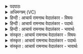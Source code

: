 <details><summary>पदपाठः</summary>

अ꣡ग्ने꣢꣯। आ। या꣣हि। अग्नि꣡भिः꣢। हो꣡ता꣢꣯रम्। त्वा꣣। वृणीमहे। आ꣢। त्वाम्। अ꣣नक्तु। प्र꣡य꣢꣯ता। प्र। य꣣ता। हवि꣡ष्म꣢ती। य꣡जि꣢꣯ष्ठम्। ब꣣र्हिः꣢। आ꣣स꣡दे꣢। आ꣣। स꣡दे꣢꣯। १५५२।
</details>

<details><summary>अधिमन्त्रम् (VC)</summary>

- अग्निः
- भर्गः प्रागाथः
- बार्हतः प्रगाथः (विषमा बृहती, समा सतोबृहती)
- मध्यमः
</details>

<details><summary>हिन्दी : आचार्य रामनाथ वेदालंकार - विषयः</summary>

प्रथम मन्त्र में परमात्मारूप अग्नि का आह्वान है।
</details>

<details><summary>हिन्दी : आचार्य रामनाथ वेदालंकार - पदार्थः</summary>

पदार्थान्वयभाषाः -  हे (अग्ने) अग्रनेता परमात्मन् ! आप (अग्निभिः) तेजों के साथ (आ याहि) आओ। (होतारम्) दाता (त्वा) आपको,हम (वृणीमहे) भजते हैं। (यजिष्ठं त्वाम्) हमारे साथ अतिशय सङ्गम करनेवाले आपको,हमारी (हविष्मती) समर्पणयुक्त (प्रयता) पवित्र प्रज्ञा (बर्हिः) हृदयासन पर (आसदे) बैठने के लिए (अनक्तु) प्रकट करे ॥१॥
</details>

<details><summary>हिन्दी : आचार्य रामनाथ वेदालंकार - भावार्थः</summary>

भावार्थभाषाः -  परमेश्वर जब स्तोता के अन्तरात्मा में प्रबल संकल्प,उत्साह,वीरता और आशावाद की अग्नियों के साथ आता है,तब स्तोता के मार्ग से सब विघ्न हट जाते हैं और लक्ष्यप्राप्ति सुनिश्चित हो जाती है ॥१॥
</details>

<details><summary>संस्कृत : आचार्य रामनाथ वेदालंकार - विषयः</summary>

तत्रादौ परमात्माग्निमाह्वयति।
</details>

<details><summary>संस्कृत : आचार्य रामनाथ वेदालंकार - पदार्थः</summary>

पदार्थान्वयभाषाः -  हे (अग्ने) अग्रनेतः परमात्मन् ! त्वम् (अग्निभिः) तेजोभिः सह (आयाहि) आगच्छ, (होतारम्) दातारम् (त्वा) त्वाम्,वयम् (वृणीमहे) संभजामहे। (यजिष्ठं त्वाम्) अतिशयेन यष्टारम्,अस्माभिः सह संगमकारिणं त्वाम्,अस्माकम् (हविष्मती) समर्पणयुक्ता (प्रयता) पवित्रा प्रज्ञा (बर्हिः) हृदयासनम् (आसदे) आसत्तुम् (अनक्तु) व्यक्तं करोतु।[अञ्जू व्यक्तिम्रक्षणकान्तिगतिषु,रुधादिः]॥१॥
</details>

<details><summary>संस्कृत : आचार्य रामनाथ वेदालंकार - भावार्थः</summary>

भावार्थभाषाः -  परमेश्वरो हि यदा स्तोतुरन्तरात्मानं प्रबलसंकल्पस्योत्साहस्य वीरताया आशावादस्य चाग्निभिः सहागच्छति तदा स्तोतुर्मार्गात् सर्वे विघ्ना अपयन्ति लक्ष्यप्राप्तिश्च सुनिश्चिता जायते ॥१॥
</details>